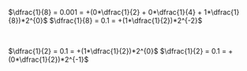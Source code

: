 
$\dfrac{1}{8} = 0.001 = +(0*\dfrac{1}{2} + 0*\dfrac{1}{4} + 1*\dfrac{1}{8})*2^{0}$
$\dfrac{1}{8} = 0.1 = +(1*\dfrac{1}{2})*2^{-2}$

&nbsp;

$\dfrac{1}{2} = 0.1 = +(1*\dfrac{1}{2})*2^{0}$
$\dfrac{1}{2} = 0.1 = +(0*\dfrac{1}{2})*2^{-1}$
